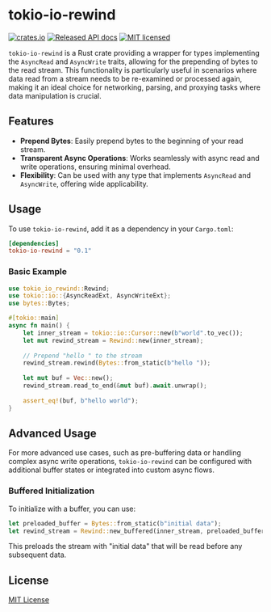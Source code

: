 # tokio-io-rewind

[![crates.io](https://img.shields.io/crates/v/tokio-io-rewind.svg)](https://crates.io/crates/tokio-io-rewind)
[![Released API docs](https://docs.rs/tokio-io-rewind/badge.svg)](https://docs.rs/tokio-io-rewind)
[![MIT licensed](https://img.shields.io/badge/license-MIT-blue.svg)](./LICENSE)

`tokio-io-rewind` is a Rust crate providing a wrapper for types implementing the `AsyncRead` and `AsyncWrite` traits, allowing for the prepending of bytes to the read stream. This functionality is particularly useful in scenarios where data read from a stream needs to be re-examined or processed again, making it an ideal choice for networking, parsing, and proxying tasks where data manipulation is crucial.

## Features

- **Prepend Bytes**: Easily prepend bytes to the beginning of your read stream.
- **Transparent Async Operations**: Works seamlessly with async read and write operations, ensuring minimal overhead.
- **Flexibility**: Can be used with any type that implements `AsyncRead` and `AsyncWrite`, offering wide applicability.

## Usage

To use `tokio-io-rewind`, add it as a dependency in your `Cargo.toml`:

```toml
[dependencies]
tokio-io-rewind = "0.1"
```

### Basic Example

```rust
use tokio_io_rewind::Rewind;
use tokio::io::{AsyncReadExt, AsyncWriteExt};
use bytes::Bytes;

#[tokio::main]
async fn main() {
    let inner_stream = tokio::io::Cursor::new(b"world".to_vec());
    let mut rewind_stream = Rewind::new(inner_stream);
    
    // Prepend "hello " to the stream
    rewind_stream.rewind(Bytes::from_static(b"hello "));
    
    let mut buf = Vec::new();
    rewind_stream.read_to_end(&mut buf).await.unwrap();
    
    assert_eq!(buf, b"hello world");
}
```

## Advanced Usage

For more advanced use cases, such as pre-buffering data or handling complex async write operations, `tokio-io-rewind` can be configured with additional buffer states or integrated into custom async flows.

### Buffered Initialization

To initialize with a buffer, you can use:

```rust
let preloaded_buffer = Bytes::from_static(b"initial data");
let rewind_stream = Rewind::new_buffered(inner_stream, preloaded_buffer);
```

This preloads the stream with "initial data" that will be read before any subsequent data.

## License

[MIT License](LICENSE)
